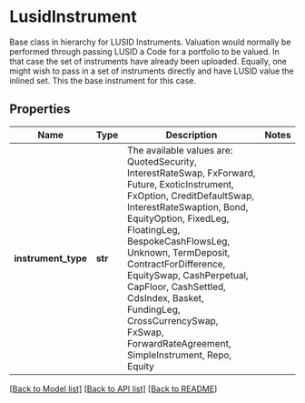 # LusidInstrument

Base class in hierarchy for LUSID Instruments. Valuation would normally be performed through passing LUSID a Code for a portfolio to be valued.  In that case the set of instruments have already been uploaded. Equally, one might wish to pass in a set of instruments directly and have LUSID  value the inlined set. This the base instrument for this case.

## Properties
Name | Type | Description | Notes
------------ | ------------- | ------------- | -------------
**instrument_type** | **str** | The available values are: QuotedSecurity, InterestRateSwap, FxForward, Future, ExoticInstrument, FxOption, CreditDefaultSwap, InterestRateSwaption, Bond, EquityOption, FixedLeg, FloatingLeg, BespokeCashFlowsLeg, Unknown, TermDeposit, ContractForDifference, EquitySwap, CashPerpetual, CapFloor, CashSettled, CdsIndex, Basket, FundingLeg, CrossCurrencySwap, FxSwap, ForwardRateAgreement, SimpleInstrument, Repo, Equity | 

[[Back to Model list]](../README.md#documentation-for-models) [[Back to API list]](../README.md#documentation-for-api-endpoints) [[Back to README]](../README.md)


